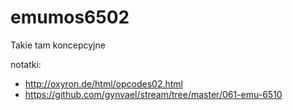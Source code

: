 # emumos6502
Takie tam koncepcyjne

notatki:
- http://oxyron.de/html/opcodes02.html
- https://github.com/gynvael/stream/tree/master/061-emu-6510
